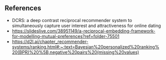 ## References
* DCRS: a deep contrast reciprocal recommender system to simultaneously capture user interest and attractiveness for online dating
* https://slideslive.com/38951149/a-reciprocal-embedding-framework-for-modelling-mutual-preferences?ref=folder-75501
* https://d2l.ai/chapter_recommender-systems/ranking.html#:~:text=Bayesian%20personalized%20ranking%20(BPR)%20%5B,negative%20pairs%20(missing%20values)


